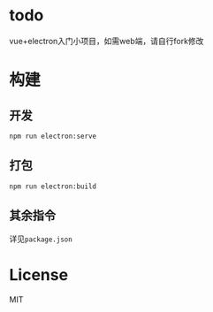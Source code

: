 # todo
vue+electron入门小项目，如需web端，请自行fork修改

# 构建

## 开发
`npm run electron:serve`

## 打包
`npm run electron:build`

## 其余指令
详见`package.json`

# License
MIT